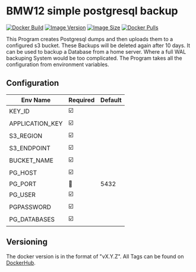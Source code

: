 # BMW12 simple postgresql backup
[![Docker Build](https://img.shields.io/docker/cloud/build/donatowolfisberg/bmw12-simple-postgresql-backup)](https://hub.docker.com/r/donatowolfisberg/bmw12-simple-postgresql-backup)
[![Image Version](https://img.shields.io/docker/v/donatowolfisberg/bmw12-simple-postgresql-backup?sort=semver)](https://hub.docker.com/r/donatowolfisberg/bmw12-simple-postgresql-backup)
[![Image Size](https://img.shields.io/docker/image-size/donatowolfisberg/bmw12-simple-postgresql-backup?sort=date)](https://hub.docker.com/r/donatowolfisberg/bmw12-simple-postgresql-backup)
[![Docker Pulls](https://img.shields.io/docker/pulls/donatowolfisberg/bmw12-simple-postgresql-backup)](https://hub.docker.com/r/donatowolfisberg/bmw12-simple-postgresql-backup)

This Program creates Postgresql dumps and then uploads them to a configured s3 bucket. These Backups will be deleted again after 10 days. It can be used to backup a Database from a home server. Where a full WAL backuping System would be too complicated. The Program takes all the configuration from environment variables.

## Configuration

| Env Name          | Required                | Default  |
| ----------------- | ----------------------- | -------- |
| KEY_ID            | :ballot_box_with_check: |          |
| APPLICATION_KEY   | :ballot_box_with_check: |          |
| S3_REGION         | :ballot_box_with_check: |          |
| S3_ENDPOINT       | :ballot_box_with_check: |          |
| BUCKET_NAME       | :ballot_box_with_check: |          |
| PG_HOST           | :ballot_box_with_check: |          |
| PG_PORT           | :black_square_button:   | 5432     |
| PG_USER           | :ballot_box_with_check: |          |
| PGPASSWORD        | :ballot_box_with_check: |          |
| PG_DATABASES      | :ballot_box_with_check: |          |

## Versioning
The docker version is in the format of "vX.Y.Z". All Tags can be found on [DockerHub](https://hub.docker.com/r/donatowolfisberg/bmw12-simple-postgresql-backup/tags).
